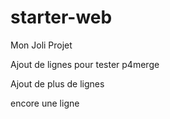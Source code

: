 # starter-web
Mon Joli Projet

Ajout de lignes pour tester p4merge

Ajout de plus de lignes

encore une ligne
